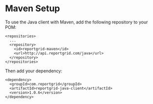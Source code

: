 # Maven Setup

To use the Java client with Maven, add the following repository to your POM:

    <repositories>
      ...
      <repository>
        <id>reportgrid-maven</id>
        <url>http://api.reportgrid.com/java</url>
      </repository>
    </repositories>

Then add your dependency:

    <dependency>
      <groupId>com.reportgrid</groupId>
      <artifactId>reportgrid-java-client</artifactId>
      <version>1.0.6</version>
    </dependency>

